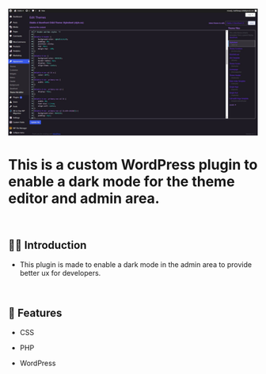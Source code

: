 ![](https://raw.githubusercontent.com/Matthewpco/WP-Editor-Dark-Theme/main/wp-editor-dark-theme-image.jpg)

# This is a custom WordPress plugin to enable a dark mode for the theme editor and admin area.

<br>

## 🙋‍♂️ Introduction

- This plugin is made to enable a dark mode in the admin area to provide better ux for developers.

<br>

## 📜 Features

- CSS
- PHP
- WordPress

  <br>